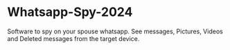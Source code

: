 # Whatsapp-Spy-2024
Software to spy on your spouse whatsapp. See messages, Pictures, Videos and Deleted messages from the target device.
